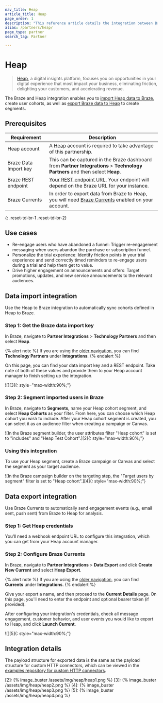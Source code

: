 ```yaml
---
nav_title: Heap
article_title: Heap
page_order: 1
description: "This reference article details the integration between Braze and Heap, a digital insights platform, that allows you to import Heap data to Braze, create user cohorts, as well as export Braze data to Heap to create segments."
alias: /partners/heap/
page_type: partner
search_tag: Partner

---
```


# Heap

> [Heap](https://heap.io/), a digital insights platform, focuses you on opportunities in your digital experience that most impact your business, eliminating friction, delighting your customers, and accelerating revenue.

The Braze and Heap integration enables you to [import Heap data to Braze](#data-import-integration), create user cohorts, as well as [export Braze data to Heap](#data-export-integration) to create segments.

## Prerequisites

| Requirement | Description |
| ----------- | ----------- |
| Heap account | A [Heap](https://heap.io/about) account is required to take advantage of this partnership. |
| Braze Data Import key | This can be captured in the Braze dashboard from **Partner Integrations** > **Technology Partners** and then select **Heap**. |
| Braze REST endpoint | [Your REST endpoint URL][1]. Your endpoint will depend on the Braze URL for your instance. |
| Braze Currents | In order to export data from Braze to Heap, you will need [Braze Currents]({{site.baseurl}}/user_guide/data_and_analytics/braze_currents/#access-currents) enabled on your account. |
{: .reset-td-br-1 .reset-td-br-2}

## Use cases
- Re-engage users who have abandoned a funnel: Trigger re-engagement messaging when users abandon the purchase or subscription funnel.
- Personalize the trial experience: Identify friction points in your trial experience and send correctly timed reminders to re-engage users during a trial and help them get to value.
- Drive higher engagement on announcements and offers: Target promotions, updates, and new service announcements to the relevant audiences.

## Data import integration

Use the Heap to Braze integration to automatically sync cohorts defined in Heap to Braze.

### Step 1: Get the Braze data import key

In Braze, navigate to **Partner Integrations** > **Technology Partners** and then select **Heap**. 

{% alert note %}
If you are using the [older navigation]({{site.baseurl}}/navigation), you can find **Technology Partners** under **Integrations**.
{% endalert %}

On this page, you can find your data import key and a REST endpoint. Take note of both of these values and provide them to your Heap account manager to finish setting up the integration.

![][3]{: style="max-width:90%;"}

### Step 2: Segment imported users in Braze

In Braze, navigate to **Segments**, name your Heap cohort segment, and select **Heap Cohorts** as your filter. From here, you can choose which Heap cohort you wish to include. After your Heap cohort segment is created, you can select it as an audience filter when creating a campaign or Canvas.

![In the Braze segment builder, the user attributes filter "Heap cohort" is set to "includes" and "Heap Test Cohort".][2]{: style="max-width:90%;"}

### Using this integration

To use your Heap segment, create a Braze campaign or Canvas and select the segment as your target audience.

![In the Braze campaign builder on the targeting step, the "Target users by segment" filter is set to "Heap cohort".][4]{: style="max-width:90%;"}

## Data export integration

Use Braze Currents to automatically send engagement events (e.g., email sent, push sent) from Braze to Heap for analysis.

### Step 1: Get Heap credentials

You’ll need a webhook endpoint URL to configure this integration, which you can get from your Heap account manager.

### Step 2: Configure Braze Currents

In Braze, navigate to **Partner Integrations** > **Data Export** and click **Create New Current** and select **Heap Export**. 

{% alert note %}
If you are using the [older navigation]({{site.baseurl}}/navigation), you can find **Currents** under **Integrations**.
{% endalert %}

Give your export a name, and then proceed to the **Current Details** page. On this page, you'll need to enter the endpoint and optional bearer token (if provided).

After configuring your integration's credentials, check all message engagement, customer behavior, and user events you would like to export to Heap, and click **Launch Current**.

![][5]{: style="max-width:90%;"}

## Integration details

The payload structure for exported data is the same as the payload structure for custom HTTP connectors, which can be viewed in the [examples repository for custom HTTP connectors](https://github.com/Appboy/currents-examples/tree/master/sample-data/Custom%20HTTP/users/behaviors).

[1]: {{site.baseurl}}/developer_guide/rest_api/basics/#endpoints
[2]: {% image_buster /assets/img/heap/heap1.png %} 
[3]: {% image_buster /assets/img/heap/heap2.png %} 
[4]: {% image_buster /assets/img/heap/heap3.png %} 
[5]: {% image_buster /assets/img/heap/heap4.png %} 
